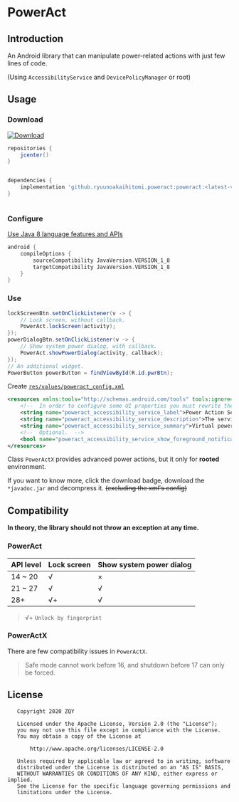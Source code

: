 # PowerAct

## Introduction

An Android library that can manipulate power-related actions with just few lines of code.

(Using `AccessibilityService` and `DevicePolicyManager` or root)

## Usage

### Download

[ ![Download](https://api.bintray.com/packages/ryuunoakaihitomi/maven/poweract/images/download.svg) ](https://bintray.com/ryuunoakaihitomi/maven/poweract/_latestVersion)

```groovy
repositories {
    jcenter()
}


dependencies {
    implementation 'github.ryuunoakaihitomi.poweract:poweract:<latest-version>'
}
    
```

### Configure

[Use Java 8 language features and APIs](https://developer.android.com/studio/write/java8-support)

```groovy
android {
    compileOptions {
        sourceCompatibility JavaVersion.VERSION_1_8
        targetCompatibility JavaVersion.VERSION_1_8
    }
}
```

### Use

```java
lockScreenBtn.setOnClickListener(v -> {
    // Lock screen, without callback.
    PowerAct.lockScreen(activity);
});
powerDialogBtn.setOnClickListener(v -> {
    // Show system power dialog, with callback.
    PowerAct.showPowerDialog(activity, callback);
});
// An additional widget.
PowerButton powerButton = findViewById(R.id.pwrBtn);
```

Create [`res/values/poweract_config.xml`](library/src/main/res/values/public.xml)

```xml
<resources xmlns:tools="http://schemas.android.com/tools" tools:ignore="UnusedResources">
    <!--  In order to configure some UI properties you must rewrite the res of the library.  -->
    <string name="poweract_accessibility_service_label">Power Action Service</string>
    <string name="poweract_accessibility_service_description">The service is used to perform some power action without reaching the actual power button on the side of the phone. It will never collect any user data.</string>
    <string name="poweract_accessibility_service_summary">Virtual power key accessibility service.</string>
    <!--  Optional.  -->
    <bool name="poweract_accessibility_service_show_foreground_notification">true</bool>
</resources>
```

Class `PowerActX` provides advanced power actions, but it only for **rooted** environment.

If you want to know more, click the download badge, download the `*javadoc.jar` and decompress it. ~~(excluding the xml's config)~~

## Compatibility

**In theory, the library should not throw an exception at any time.**

### PowerAct

API level|Lock screen|Show system power dialog
:-|-|-
14 ~ 20 |√|×
21 ~ 27 |√|√
28+|√+|√

> √+ `Unlock by fingerprint`

### PowerActX

There are few compatibility issues in `PowerActX`. 

> Safe mode cannot work before 16,
> and shutdown before 17 can only be forced.

## License

```text
   Copyright 2020 ZQY

   Licensed under the Apache License, Version 2.0 (the "License");
   you may not use this file except in compliance with the License.
   You may obtain a copy of the License at

       http://www.apache.org/licenses/LICENSE-2.0

   Unless required by applicable law or agreed to in writing, software
   distributed under the License is distributed on an "AS IS" BASIS,
   WITHOUT WARRANTIES OR CONDITIONS OF ANY KIND, either express or implied.
   See the License for the specific language governing permissions and
   limitations under the License.
```